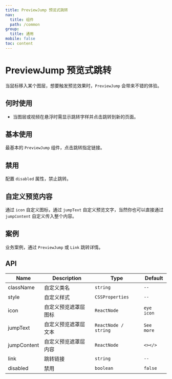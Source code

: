 ```yaml
---
title: PreviewJump 预览式跳转
nav:
  title: 组件
  path: /common
group:
  title: 通用
mobile: false
toc: content
---
```


# PreviewJump 预览式跳转

当鼠标移入某个图层，想要触发预览效果时，`PreviewJump` 会带来不错的体验。

## 何时使用

- 当图层或视频在悬浮时需显示跳转字样并点击跳转到新的页面。

## 基本使用

最基本的 `PreviewJump` 组件，点击跳转指定链接。

<code src="./demos/index1.tsx"></code>

## 禁用

配置 `disabled` 属性，禁止跳转。

<code src="./demos/index2.tsx"></code>

## 自定义预览内容

通过 `icon` 自定义图标，通过 `jumpText` 自定义预览文字，当然你也可以直接通过 `jumpContent` 自定义传入整个内容。

<code src="./demos/index3.tsx"></code>

## 案例

业务案例，通过 `PreviewJump` 或 `Link` 跳转详情。

<code src="./demos/index4.tsx"></code>

## API

| Name        | Description          | Type                 | Default    |
| ----------- | -------------------- | -------------------- | ---------- |
| className   | 自定义类名           | `string`             | `--`       |
| style       | 自定义样式           | `CSSProperties`      | `--`       |
| icon        | 自定义预览遮罩层图标 | `ReactNode`          | `eye icon` |
| jumpText    | 自定义预览遮罩层文本 | `ReactNode / string` | `See more` |
| jumpContent | 自定义预览遮罩层内容 | `ReactNode`          | `<></>`    |
| link        | 跳转链接             | `string`             | `--`       |
| disabled    | 禁用                 | `boolean`            | `false`    |
